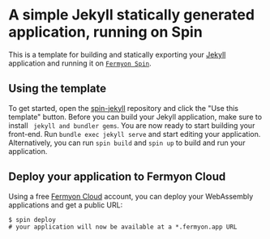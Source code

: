 # A simple Jekyll statically generated application, running on Spin

This is a template for building and statically exporting your
[Jekyll](https://jekyllrb.com/) application and running it on
[`Fermyon Spin`](https://developer.fermyon.com/spin).

## Using the template

To get started, open the [spin-jekyll](https://github.com/VamshiReddy02/spin-jekyll) repository and click the "Use this template" button. Before you can build your Jekyll application, make sure to install ` jekyll and bundler gems`. You are now ready to start building your front-end. Run `bundle exec jekyll serve` and start editing your application. Alternatively, you can run `spin build` and `spin up` to build and run your application.


## Deploy your application to Fermyon Cloud

Using a free [Fermyon Cloud](https://cloud.fermyon.com) account, you can deploy
your WebAssembly applications and get a public URL:

```console
$ spin deploy
# your application will now be available at a *.fermyon.app URL
```

